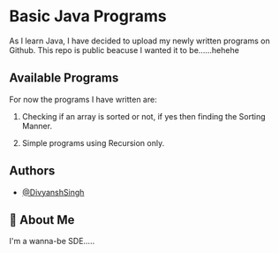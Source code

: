 # Basic Java Programs

As I learn Java, I have decided to upload my newly written programs on Github.
This repo is public beacuse I wanted it to be......hehehe



## Available Programs

For now the programs I have written are:


1. Checking if an array is sorted or not, if yes then finding the Sorting Manner.

2. Simple programs using Recursion only.



## Authors

- [@DivyanshSingh](https://www.github.com/divyansh0260)


## 🚀 About Me
I'm a wanna-be SDE.....

